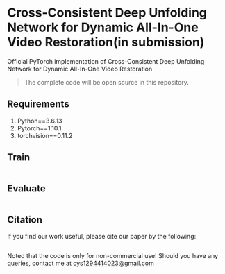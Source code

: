 # Cross-Consistent Deep Unfolding Network for Dynamic All-In-One Video Restoration(in submission)
Official PyTorch implementation of Cross-Consistent Deep Unfolding Network for Dynamic All-In-One Video Restoration
> The complete code will be open source in this repository.
## Requirements
1. Python==3.6.13
2. Pytorch==1.10.1
3. torchvision==0.11.2
## Train
```
```
## Evaluate
```
```
## Citation
If you find our work useful, please cite our paper by the following:
```
```
Noted that the code is only for non-commercial use! Should you have any queries, contact me at cys1294414023@gmail.com
